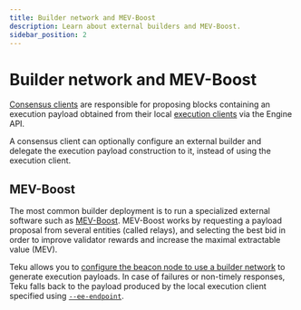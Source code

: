 ```yaml
---
title: Builder network and MEV-Boost
description: Learn about external builders and MEV-Boost.
sidebar_position: 2
---
```


# Builder network and MEV-Boost

[Consensus clients](./node-types.md#consensus-clients) are responsible for proposing
blocks containing an execution payload obtained from their local
[execution clients](./node-types.md#execution-clients) via the Engine API.

A consensus client can optionally configure an external builder and delegate the
execution payload construction to it, instead of using the execution client.

## MEV-Boost

The most common builder deployment is to run a specialized external software
such as [MEV-Boost](https://github.com/flashbots/mev-boost).
MEV-Boost works by requesting a payload proposal from several entities (called 
relays), and selecting the best bid in order to improve validator rewards and
increase the maximal extractable value (MEV).

Teku allows you to
[configure the beacon node to use a builder network](../how-to/configure/builder-network.md)
to generate execution payloads.
In case of failures or non-timely responses, Teku falls back to the payload
produced by the local execution client specified using
[`--ee-endpoint`](../reference/cli/index.md#ee-endpoint).
